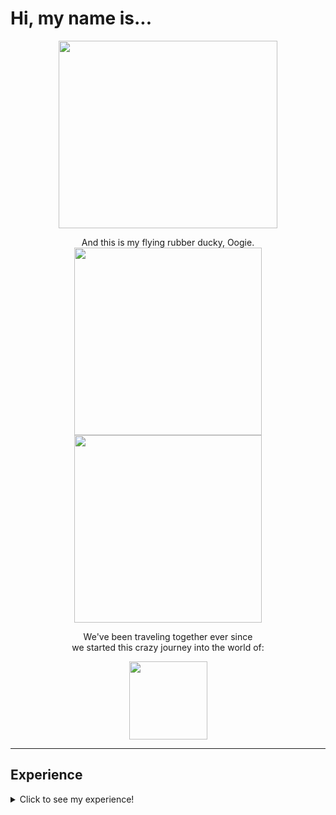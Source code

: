  # Hi, my name is...
<p align="center"> 
<img height="300rem" width="350rem" src="https://user-images.githubusercontent.com/96272858/158084355-ab4c082c-07b7-4efd-8fd1-564a27feaf5e.gif#gh-light-mode-only">
</p>

<p align="center"> 
  And this is my flying rubber ducky, Oogie. <br>
 
  <img height="300rem" src="https://user-images.githubusercontent.com/96272858/158090308-406b0009-d2f0-4458-a7d0-d6b303b71bac.gif#gh-light-mode-only">
 
  <img height="300rem" src="https://user-images.githubusercontent.com/96272858/158090843-ea7b9dd4-919a-4907-9b67-44b44913e74f.gif#gh-dark-mode-only">

</p>



<p align="center">
We've been traveling together ever since <br>
we started this crazy journey into the world of:
</p>

<div align="center">
 
<img height="125rem" src="https://user-images.githubusercontent.com/96272858/158085536-2d5a082f-f554-4657-9710-52f56b8fe8a3.gif">
 
</div>

---

## Experience

<details>
 <br>
<summary>Click to see my experience!</summary>
<br>
<br>
 
 <div align="center"> 
  
  **I'm a full stack developer with over ten years of editing/photography experience whose worked with some of the biggest brands out there**
  
  <div align="center">
  
</details>



<!--
**Code-With-Kev/Code-With-Kev** is a ✨ _special_ ✨ repository because its `README.md` (this file) appears on your GitHub profile.

Here are some ideas to get you started:

- 🔭 I’m currently working on ...
- 🌱 I’m currently learning ...
- 👯 I’m looking to collaborate on ...
- 🤔 I’m looking for help with ...
- 💬 Ask me about ...![Uploading FullStack.gif…]()

- 📫 How to reach me: ...
- 😄 Pronouns: ...
- ⚡ Fun fact: ...
-->
